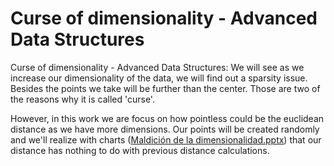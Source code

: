 # Curse of dimensionality - Advanced Data Structures
Curse of dimensionality - Advanced Data Structures: We will see as we increase our dimensionality of the data, we will find out a sparsity issue.
Besides the points we take will be further than the center. Those are two of the reasons why it is called 'curse'.

However, in this work we are focus on how pointless could be the euclidean distance as we have more dimensions. Our points will be created randomly and we'll realize with charts ([Maldición de la dimensionalidad.pptx](https://github.com/alexjr2001/CurseOfDimensionality/blob/main/Maldici%C3%B3n%20de%20la%20dimensionalidad.pptx)) that our distance has nothing to do with previous distance calculations.
